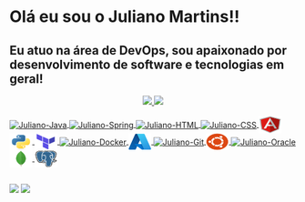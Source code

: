 # Olá eu sou o Juliano Martins!!
## Eu atuo na área de DevOps, sou apaixonado por desenvolvimento de software e tecnologias em geral!
<div align="center">
  <a href="https://github.com/scardofax">
  <img height="180em" src="https://github-readme-stats.vercel.app/api?username=scardofax&show_icons=true&theme=dracula&include_all_commits=true&count_private=true"/>
  <img height="180em" src="https://github-readme-stats.vercel.app/api/top-langs/?username=scardofax&layout=compact&langs_count=7&theme=dracula"/>  
</div>
    
  
<div style="display: inline_block"><br>
  <img align="center" alt="Juliano-Java" height="30" width="40" src="https://cdn.jsdelivr.net/gh/devicons/devicon/icons/java/java-original-wordmark.svg" />
  <img align="center" alt="Juliano-Spring" height="30" width="40" src="https://cdn.jsdelivr.net/gh/devicons/devicon/icons/spring/spring-original-wordmark.svg" />
  <img align="center" alt="Juliano-HTML" height="30" width="40" src="https://cdn.jsdelivr.net/gh/devicons/devicon/icons/html5/html5-original-wordmark.svg" />
  <img align="center" alt="Juliano-CSS" height="30" width="40" src="https://cdn.jsdelivr.net/gh/devicons/devicon/icons/css3/css3-original-wordmark.svg" />
  <img align="center" alt="Juliano-Angular" height="30" width="40" src="https://github.com/devicons/devicon/blob/v2.15.1/icons/angularjs/angularjs-original.svg" />  
  <img align="center" alt="Juliano-Python" height="30" width="40" src="https://github.com/devicons/devicon/blob/v2.15.1/icons/python/python-original.svg" />
  
   <img align="center" alt="Juliano-Terraform" height="30" width="40" src="https://github.com/devicons/devicon/blob/v2.15.1/icons/terraform/terraform-original.svg" />
  <img align="center" alt="Juliano-Docker" height="30" width="40" src="https://cdn.jsdelivr.net/gh/devicons/devicon/icons/docker/docker-original-wordmark.svg" />
  <img align="center" alt="Juliano-Azure" height="30" width="40" src="https://github.com/devicons/devicon/blob/v2.15.1/icons/azure/azure-original.svg" />
  
  <img align="center" alt="Juliano-Git" height="30" width="40" src="https://cdn.jsdelivr.net/gh/devicons/devicon/icons/git/git-original-wordmark.svg" />
  <img align="center" alt="Juliano-Ubuntu" height="30" width="40" src="https://github.com/devicons/devicon/blob/v2.15.1/icons/ubuntu/ubuntu-plain.svg" />
  <img align="center" alt="Juliano-Oracle" height="30" width="40" src="https://cdn.jsdelivr.net/gh/devicons/devicon/icons/oracle/oracle-original.svg" />
  <img align="center" alt="Juliano-Mongo" height="30" width="40" src="https://github.com/devicons/devicon/blob/v2.15.1/icons/mongodb/mongodb-original.svg" />
  <img align="center" alt="Juliano-Mongo" height="30" width="40" src="https://github.com/devicons/devicon/blob/v2.15.1/icons/postgresql/postgresql-original.svg" />
    
</div>
  
  ##
 
<div>
  <a href = "mailto:juliano.jgm@gmail.com"><img src="https://img.shields.io/badge/-Gmail-%23333?style=for-the-badge&logo=gmail&logoColor=white" target="_blank"></a>
  <a href="https://www.linkedin.com/in/julianogm/" target="_blank"><img src="https://img.shields.io/badge/-LinkedIn-%230077B5?style=for-the-badge&logo=linkedin&logoColor=white" target="_blank"></a>  
</div>

